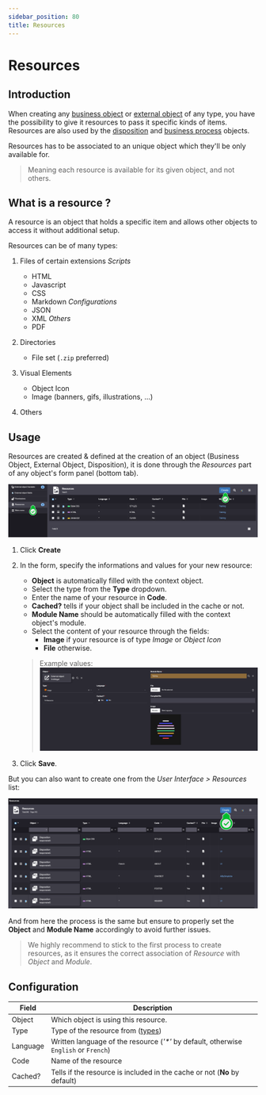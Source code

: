 ```yaml
---
sidebar_position: 80
title: Resources
---
```


# Resources

## Introduction

When creating any [business object](/platform/businessobjects/business-objects) or [external object](/platform/userinterface/externalobjects/basic) of any type, you have the possibility to give it resources to pass it specific kinds of items. Resources are also used by the [disposition](/) and [business process](/) objects.

Resources has to be associated to an unique object which they'll be only available for. 

> Meaning each resource is available for its given object, and not others.

## What is a resource ?

A resource is an object that holds a specific item and allows other objects to access it without additional setup.

Resources can be of many types:

1. Files of certain extensions
    *Scripts*
    - HTML
    - Javascript
    - CSS
    - Markdown
    *Configurations*
    - JSON
    - XML
    *Others*
    - PDF

2. Directories
    - File set (`.zip` preferred)

3. Visual Elements
    - Object Icon
    - Image (banners, gifs, illustrations, ...)

4. Others

## Usage

Resources are created & defined at the creation of an object (Business Object, External Object, Disposition), it is done through the *Resources* part of any object's form panel (bottom tab).

![](img/resources/resources_objcreate.png)

1. Click **Create**

2. In the form, specify the informations and values for your new resource:
    - **Object** is automatically filled with the context object.
    - Select the type from the **Type** dropdown.
    - Enter the name of your resource in **Code**.
    - **Cached?** tells if your object shall be included in the cache or not.
    - **Module Name** should be automatically filled with the context object's module.
    - Select the content of your resource through the fields:
        - **Image** if your resource is of type *Image* or *Object Icon*
        - **File** otherwise.
    > Example values:  
    > ![](img/resources/resources_form.png)

3. Click **Save**.

But you can also want to create one from the *User Interface > Resources* list:

![](img/resources/resources_list.png)

And from here the process is the same but ensure to properly set the **Object** and **Module Name** accordingly to avoid further issues.

> We highly recommend to stick to the first process to create resources, as it ensures the correct association of *Resource* with *Object* and *Module*.

## Configuration

| Field | Description |
| ----- | ----------- |
| Object | Which object is using this resource. |
| Type | Type of the resource from ([types](#what-is-a-resource-)) |
| Language | Written language of the resource (_'*'_ by default, otherwise `English` or `French`) |
| Code | Name of the resource |
| Cached? | Tells if the resource is included in the cache or not (**No** by default) |